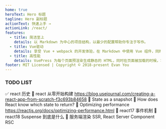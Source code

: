 ```yaml
---
home: true
heroText: Hero 标题
tagline: Hero 副标题
actionText: 快速上手 →
actionLink: /react/
features:
  - title: 简洁至上
    details: 以 Markdown 为中心的项目结构，以最少的配置帮助你专注于写作。
  - title: Vue驱动
    details: 享受 Vue + webpack 的开发体验，在 Markdown 中使用 Vue 组件，同时可以使用 Vue 来开发自定义主题。
  - title: 高性能
    details: VuePress 为每个页面预渲染生成静态的 HTML，同时在页面被加载的时候，将作为 SPA 运行。
footer: MIT Licensed | Copyright © 2018-present Evan You
---
```


### TODO LIST

✅ react 历史
📝 react 从零开始构建
https://blog.usejournal.com/creating-a-react-app-from-scratch-f3c693b84658
📝 State as a snapshot
📝 How does React know which state to return?
📝 Optimizing performance
https://reactjs.org/docs/optimizing-performance.html
📝 react17 事件机制
📝 react18 Suspense 到底是什么
📝 服务端渲染 SSR, React Server Component RSC
